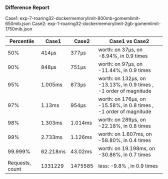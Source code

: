 ### Difference Report
Case1: exp-7-roaring32-dockermemorylimit-800mb-gomemlimit-650mib.json
Case2: exp-1-roaring32-dockermemorylimit-2gb-gomemlimit-1750mib.json

|Percentile|Case1|Case2|Case1 vs Case2|
|---|---|---|---|
|50%|414µs|377µs|worth: on 37µs, on -8.94%, in 0.9 times |
|90%|848µs|751µs|worth: on 97µs, on -11.44%, in 0.9 times |
|95%|1.005ms|873µs|worth: on 132µs, on -13.13%, in 0.9 times , -1 order of magnitude|
|97%|1.13ms|954µs|worth: on 176µs, on -15.58%, in 0.8 times , -1 order of magnitude|
|98%|1.303ms|1.014ms|worth: on 289µs, on -22.18%, in 0.8 times |
|99%|2.733ms|1.126ms|worth: on 1.607ms, on -58.80%, in 0.4 times |
|99.999%|62.218ms|43.02ms|worth: on 19.198ms, on -30.86%, in 0.7 times |
|Requests, count|1331229|1475585|less: -9.8% , in 0.9 times |
